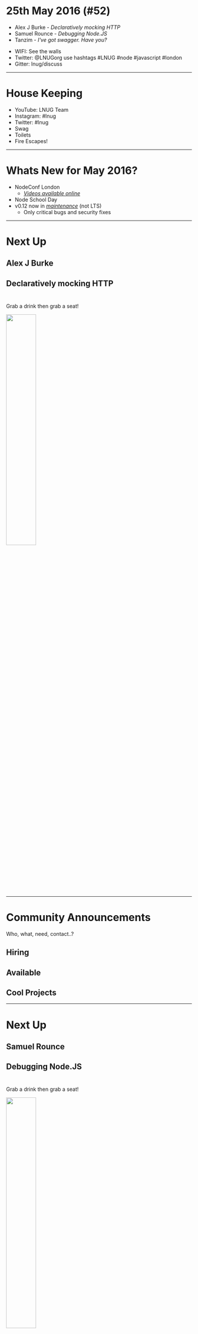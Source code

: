 
<!--
master: landing-slide
-->
<object id="logo" type="image/svg+xml" data="images/lnug-logo.svg"></object>
# 25th May 2016 (#52)

<ul class="speakers">
  <li class="speaker-card">Alex J Burke - <em>Declaratively mocking HTTP</em></li>
  <li class="speaker-card">Samuel Rounce - <em>Debugging Node.JS</em></li>
  <li class="speaker-card">Tanzim - <em>I've got swagger. Have you?</em></li>
</ul>

<ul class="information">
  <li class="information-item">WIFI: See the walls</li>
  <li class="information-item">Twitter: @LNUGorg use hashtags #LNUG #node #javascript #london</li>
  <li class="information-item">Gitter: lnug/discuss</li>
</ul>

---
<!--
master: bullet-caption-slide
-->

# House Keeping

* YouTube: LNUG Team
* Instagram: #lnug
* Twitter: #lnug
* Swag
* Toilets
* Fire Escapes!

---
<!--
master: bullet-caption-slide
-->

# Whats New for May 2016?

* NodeConf London
  * *[Videos available online](https://www.youtube.com/playlist?list=PL0CdgOSSGlBYnHAl_DZoy9BWvdVQjNKE2#nodeconflondon2016)*
* Node School Day
* v0.12 now in *[maintenance](https://github.com/nodejs/LTS)* (not LTS)
  * Only critical bugs and security fixes

---
<!--
master: basic-slide
--> 
# Next Up
## Alex J Burke
## Declaratively mocking HTTP

<p style="margin-top:40px">Grab a drink then grab a seat!</p>

<img src="images/beer.gif" width="40%"/>

---
<!--
master: bullet-caption-slide
-->

# Community Announcements
Who, what, need, contact..?

## Hiring

## Available

## Cool Projects

---
<!--
master: basic-slide
--> 
# Next Up
## Samuel Rounce
## Debugging Node.JS

<p style="margin-top:40px">Grab a drink then grab a seat!</p>

<img src="images/beer.gif" width="40%"/>

---
<!--
master: bullet-caption-slide
-->

# Contribute

## Assets & Slides
* github.com/lnug/resources

## Website Tips
* github.com/lnug/lnug.github.io || Ask Simon McManus

---
<!--
master: bullet-caption-slide
-->

# Hot Issues
github.com/lnug/feedback/issues
  
* Provide mechanism for the community to suggest speakers
  * http://github.com/lnug/lnug.github.io/issues/92
* Privacy policy
  * http://github.com/lnug/lnug.github.io/issues/80
* Newsletter June 2016 - News Gathering
  * github.com/lnug/feedback/issues/103

---
<!--
master: bullet-caption-slide
-->

# Pull Requests
A huge thanks to this months contributors, especially
* Simon McManus
* Clarkie
* Ian Crowther
* Jon Kelly
* Adam Davis

If I missed you I'm sorry!

---
<!--
master: bullet-caption-slide
-->

# Call for speakers
github.com/lnug/speakers

We have 2016 speaker slots available.

* July
* August
* September

---
<!--
master: basic-slide
--> 
# Next Up
## Tanzim
## I've got swagger. Have you?

<p style="margin-top:40px">Grab a drink then grab a seat!</p>

<img src="images/beer.gif" width="40%"/>

---
<!--
master: bullet-caption-slide
-->

# Thank You

## Had a great time? Let us know!
github.com/lnug/feedback

## Brought to you by...
* Makers Academy
* github.com/orgs/lnug/people

---
<!--
master: bullet-caption-slide
-->

# Next Time
## 22nd June 2016
The 4th Wednesday of the month

ti.to/lnug/june-2016

* Rubbish in Bins
* Stack chairs against walls
* Visit Sponsors Websites

---
<!--
master: bullet-caption-slide
-->

# After Party

## The Culpeper

40 Commercial Street,
London,
E1 6LP

http://theculpeper.com/pub/


